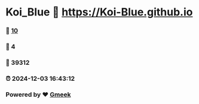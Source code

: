 # Koi_Blue :link: https://Koi-Blue.github.io 
### :page_facing_up: [10](https://Koi-Blue.github.io/tag.html) 
### :speech_balloon: 4 
### :hibiscus: 39312 
### :alarm_clock: 2024-12-03 16:43:12 
### Powered by :heart: [Gmeek](https://github.com/Meekdai/Gmeek)
